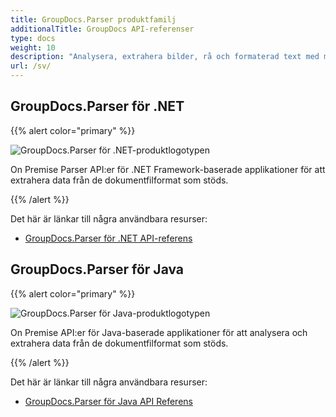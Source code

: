 ```yaml
---
title: GroupDocs.Parser produktfamilj
additionalTitle: GroupDocs API-referenser
type: docs
weight: 10
description: "Analysera, extrahera bilder, rå och formaterad text med metadata och utför många operationer med den med hjälp av API:er som fungerar på alla populära plattformar och filformat som stöds"
url: /sv/
---
```


## GroupDocs.Parser för .NET

{{% alert color="primary" %}} 

![GroupDocs.Parser för .NET-produktlogotypen](../gdocs_net.png)

On Premise Parser API:er för .NET Framework-baserade applikationer för att extrahera data från de dokumentfilformat som stöds.

{{% /alert %}} 

Det här är länkar till några användbara resurser:

- [GroupDocs.Parser för .NET API-referens](/parser/sv/net/)


## GroupDocs.Parser för Java

{{% alert color="primary" %}}

![GroupDocs.Parser för Java-produktlogotypen](../gdocs_java.png)

On Premise API:er för Java-baserade applikationer för att analysera och extrahera data från de dokumentfilformat som stöds.

{{% /alert %}}

Det här är länkar till några användbara resurser:

- [GroupDocs.Parser för Java API Referens](/parser/java/)
